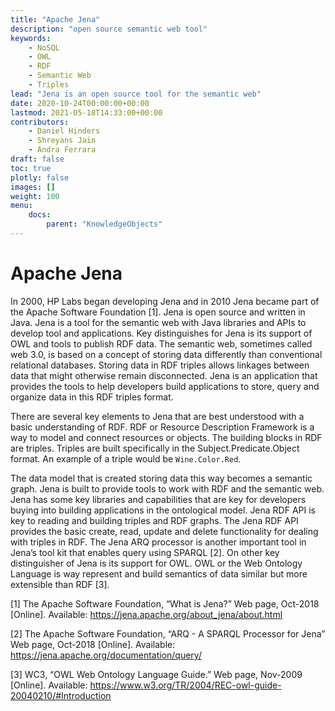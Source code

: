 ```yaml
---
title: "Apache Jena"
description: "open source semantic web tool"
keywords: 
    - NoSQL
    - OWL
    - RDF
    - Semantic Web
    - Triples
lead: "Jena is an open source tool for the semantic web"
date: 2020-10-24T00:00:00+00:00
lastmod: 2021-05-18T14:33:00+00:00
contributors:
    - Daniel Hinders
    - Shreyans Jain
    - Andra Ferrara
draft: false
toc: true
plotly: false
images: []
weight: 100
menu:
    docs:
        parent: "KnowledgeObjects"
---
```


# Apache Jena

In 2000, HP Labs began developing Jena and in 2010 Jena became part of the Apache Software Foundation [1]. Jena is open source and written in Java. Jena is a tool for the semantic web with Java libraries and APIs to develop tool and applications. Key distinguishes for Jena is its support of OWL and tools to publish RDF data. The semantic web, sometimes called web 3.0, is based on a concept of storing data differently than conventional relational databases. Storing data in RDF triples allows linkages between data that might otherwise remain disconnected. Jena is an application that provides the tools to help developers build applications to store, query and organize data in this RDF triples format.

There are several key elements to Jena that are best understood with a basic understanding of RDF. RDF or Resource Description Framework is a way to model and connect resources or objects. The building blocks in RDF are triples. Triples are built specifically in the Subject.Predicate.Object format. An example of a triple would be ```Wine.Color.Red```.

The data model that is created storing data this way becomes a semantic graph. Jena is built to provide tools to work with RDF and the semantic web. Jena has some key libraries and capabilities that are key for developers buying into building applications in the ontological model. Jena RDF API is key to reading and building triples and RDF graphs. The Jena RDF API provides the basic create, read, update and delete functionality for dealing with triples in RDF. The Jena ARQ processor is another important tool in Jena’s tool kit that enables query using SPARQL [2]. On other key distinguisher of Jena is its support for OWL. OWL or the Web Ontology Language is way represent and build semantics of data similar but more extensible than RDF [3].

[1] The Apache Software Foundation, “What is Jena?” Web page, Oct-2018 [Online]. Available:
https://jena.apache.org/about_jena/about.html

[2] The Apache Software Foundation, “ARQ - A SPARQL Processor for Jena” Web page, Oct-2018 [Online]. Available: https://jena.apache.org/documentation/query/

[3] WC3, “OWL Web Ontology Language Guide.” Web page, Nov-2009 [Online]. Available:
https://www.w3.org/TR/2004/REC-owl-guide-20040210/#Introduction
